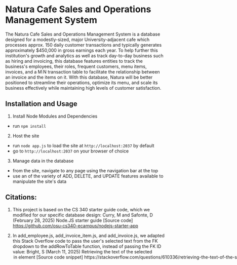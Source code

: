 # Natura Cafe Sales and Operations Management System

The Natura Cafe Sales and Operations Management System is a database designed for a modestly-sized, major University-adjacent cafe which processes approx. 150 daily customer transactions and typically generates approximately $450,000 in gross earnings each year. To help further this institution's growth and analytics as well as track day-to-day business such as hiring and invoicing, this database features entities to track the business's employees, their roles, frequent customers, menu items, invoices, and a M:N transaction table to facilitate the relationship between an invoice and the items on it. With this database, Natura will be better positioned to streamline their operations, optimize its menu, and scale its business effectively while maintaining high levels of customer satisfaction.


## Installation and Usage


1. Install Node Modules and Dependencies
- run ```npm install```

2. Host the site
- run ```node app.js``` to load the site at ```http://localhost:2037``` by default
- go to ```http://localhost:2037``` on your browser of choice

3. Manage data in the database
- from the site, navigate to any page using the navigation bar at the top
- use an of the variety of ADD, DELETE, and UPDATE features available to manipulate the site's data


## Citations:


1. This project is based on the CS 340 starter guide code, which we modified for our specific database design:
Curry, M and Safonte, D (February 28, 2025) Node.JS starter guide [Source code] https://github.com/osu-cs340-ecampus/nodejs-starter-app

2. In add_employee.js, add_invoice_item.js, and add_invoice.js, we adapted this Stack Overflow code to pass the user's selected text from the FK dropdown to the addRowToTable function, instead of passing the FK ID value:
Bright, S (March 11, 2025) Retrieving the text of the selected <option> in <select> element [Source code snippet] https://stackoverflow.com/questions/610336/retrieving-the-text-of-the-selected-option-in-select-element
